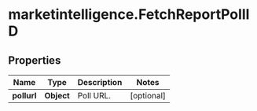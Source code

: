 # marketintelligence.FetchReportPollID

## Properties

Name | Type | Description | Notes
------------ | ------------- | ------------- | -------------
**pollurl** | **Object** | Poll URL. | [optional] 


